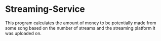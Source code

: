 # Streaming-Service
This program calculates the amount of money to be potentially made from some song based on the number of streams and the streaming platform it was uploaded on.

